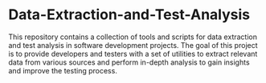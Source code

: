 # Data-Extraction-and-Test-Analysis
This repository contains a collection of tools and scripts for data extraction and test analysis in software development projects. The goal of this project is to provide developers and testers with a set of utilities to extract relevant data from various sources and perform in-depth analysis to gain insights and improve the testing process.
